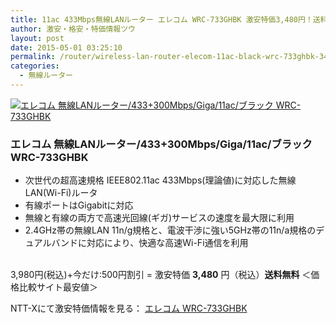 ```yaml
---
title: 11ac 433Mbps無線LANルーター エレコム WRC-733GHBK 激安特価3,480円！送料無料！
author: 激安・格安・特価情報ツウ
layout: post
date: 2015-05-01 03:25:10
permalink: /router/wireless-lan-router-elecom-11ac-black-wrc-733ghbk-3480.html
categories:
  - 無線ルーター
---
```

<div class="img-bg2 img_L">
  <a href="//px.a8.net/svt/ejp?a8mat=ZYP6S+8IMA3E+S1Q+BWGDT&#038;a8ejpredirect=//nttxstore.jp/_II_EL14510170" target="_blank"><img border="0" alt="エレコム 無線LANルーター/433+300Mbps/Giga/11ac/ブラック WRC-733GHBK" src="//image.nttxstore.jp/l2_images/E/EL/EL14510170.jpg" data-recalc-dims="1" /></a>
</div>

### エレコム 無線LANルーター/433+300Mbps/Giga/11ac/ブラック WRC-733GHBK
<!--more-->

* 次世代の超高速規格 IEEE802.11ac 433Mbps(理論値)に対応した無線LAN(Wi-Fi)ルータ
* 有線ポートはGigabitに対応
* 無線と有線の両方で高速光回線(ギガ)サービスの速度を最大限に利用
* 2.4GHz帯の無線LAN 11n/g規格と、電波干渉に強い5GHz帯の11n/a規格のデュアルバンドに対応により、快適な高速Wi-Fi通信を利用

<br clear="all" />3,980円(税込)+今だけ:500円割引 = 激安特価 <span class="tokka-price"><strong>3,480</strong></span> 円（税込）**送料無料**
＜価格比較サイト最安値＞

NTT-Xにて激安特価情報を見る： <a href="//px.a8.net/svt/ejp?a8mat=ZYP6S+8IMA3E+S1Q+BWGDT&#038;a8ejpredirect=//nttxstore.jp/_II_EL14510170" target="_blank"><span class="fs150p">エレコム WRC-733GHBK</span></a>